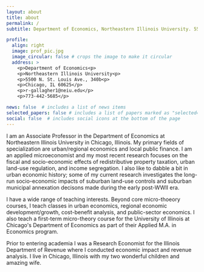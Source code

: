 ```yaml
---
layout: about
title: about
permalink: /
subtitle: Department of Economics, Northeastern Illinois University. 5500 N. St. Louis Ave. BBH 340b. #Contacts. Moto. Etc.

profile:
  align: right
  image: prof_pic.jpg
  image_circular: false # crops the image to make it circular
  address: >
    <p>Department of Economics<p>
    <p>Northeastern Illinois University<p>
    <p>5500 N. St. Louis Ave., 340b<p>
    <p>Chicago, IL 60625</p>
    <p>r-gallagher1@neiu.edu</p>
    <p>773-442-5685</p>

news: false  # includes a list of news items
selected_papers: false # includes a list of papers marked as "selected={true}"
social: false  # includes social icons at the bottom of the page
---
```


I am an Associate Professor in the Department of Economics at Northeastern Illinois University in Chicago, Illinois.  My primary fields of specialization are urban/regional economics and local public finance.  I am an applied microeconomist and my most recent research focuses on the fiscal and socio-economic effects of redistributive property taxation, urban land-use regulation, and income segregation.  I also like to dabble a bit in urban economic history; some of my current research investigates the long-run socio-economic impacts of suburban land-use controls and suburban municipal annexation decisons made during the early post-WWII era.

I have a wide range of teaching interests.  Beyond core micro-thoeory courses, I teach classes in urban economics, regional economic development/growth, cost-benefit analysis, and public-sector economics.  I also teach a first-term micro-theory course for the University of Illinois at Chicago's Department of Economics as part of their Applied M.A. in Economics program.

Prior to entering academia I was a Research Economist for the Illinois Department of Revenue where I conducted economic impact and revenue analysis.  I live in Chicago, Illinois with my two wonderful children and amazing wife.
